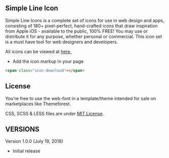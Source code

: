 ##  Simple Line Icon

Simple Line Icons is a complete set of icons for use in web design and apps, consisting of 180+ pixel-perfect, hand-crafted icons that draw inspiration from Apple iOS - available to the public, 100% FREE! You may use or distribute it for any purpose, whether personal or commercial. This icon set is a must have tool for web designers and developers.

All icons can be viewed at [here.](https://asif7774.github.io/Simple-Line-Icon/)

- Add the icon markup in your page
```html
<span class="icon-download"></span>
```

## License
You're free to use the web-font in a template/theme intended for sale on marketplaces like Themeforest.

CSS, SCSS & LESS files are under [MIT License](https://github.com/asif7774/Simple-Line-Icon/blob/master/LICENSE).

## VERSIONS

Version 1.0.0 (July 19, 2018)
- Initial release
